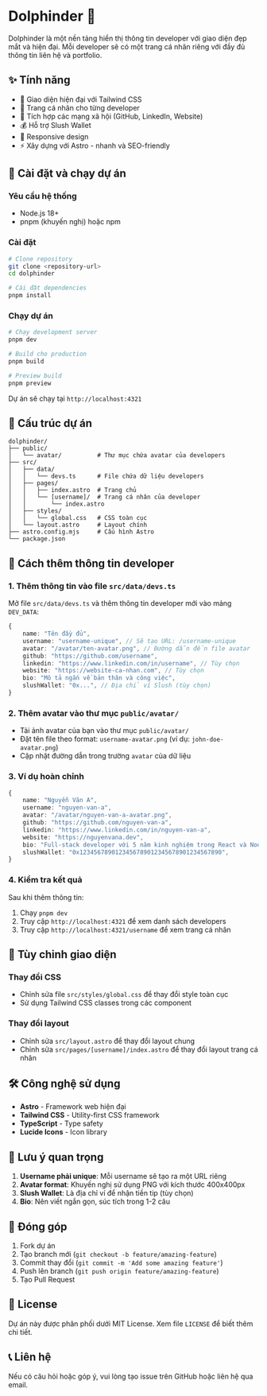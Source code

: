 # Dolphinder 🐬

Dolphinder là một nền tảng hiển thị thông tin developer với giao diện đẹp mắt và hiện đại. Mỗi developer sẽ có một trang cá nhân riêng với đầy đủ thông tin liên hệ và portfolio.

## ✨ Tính năng

- 🎨 Giao diện hiện đại với Tailwind CSS
- 👤 Trang cá nhân cho từng developer
- 🔗 Tích hợp các mạng xã hội (GitHub, LinkedIn, Website)
- 💰 Hỗ trợ Slush Wallet
- 📱 Responsive design
- ⚡ Xây dựng với Astro - nhanh và SEO-friendly

## 🚀 Cài đặt và chạy dự án

### Yêu cầu hệ thống

- Node.js 18+
- pnpm (khuyến nghị) hoặc npm

### Cài đặt

```bash
# Clone repository
git clone <repository-url>
cd dolphinder

# Cài đặt dependencies
pnpm install
```

### Chạy dự án

```bash
# Chạy development server
pnpm dev

# Build cho production
pnpm build

# Preview build
pnpm preview
```

Dự án sẽ chạy tại `http://localhost:4321`

## 📁 Cấu trúc dự án

```
dolphinder/
├── public/
│   └── avatar/          # Thư mục chứa avatar của developers
├── src/
│   ├── data/
│   │   └── devs.ts      # File chứa dữ liệu developers
│   ├── pages/
│   │   ├── index.astro  # Trang chủ
│   │   └── [username]/  # Trang cá nhân của developer
│   │       └── index.astro
│   ├── styles/
│   │   └── global.css   # CSS toàn cục
│   └── layout.astro     # Layout chính
├── astro.config.mjs     # Cấu hình Astro
└── package.json
```

## 👥 Cách thêm thông tin developer

### 1. Thêm thông tin vào file `src/data/devs.ts`

Mở file `src/data/devs.ts` và thêm thông tin developer mới vào mảng `DEV_DATA`:

```typescript
{
    name: "Tên đầy đủ",
    username: "username-unique", // Sẽ tạo URL: /username-unique
    avatar: "/avatar/ten-avatar.png", // Đường dẫn đến file avatar
    github: "https://github.com/username",
    linkedin: "https://www.linkedin.com/in/username", // Tùy chọn
    website: "https://website-ca-nhan.com", // Tùy chọn
    bio: "Mô tả ngắn về bản thân và công việc",
    slushWallet: "0x...", // Địa chỉ ví Slush (tùy chọn)
}
```

### 2. Thêm avatar vào thư mục `public/avatar/`

- Tải ảnh avatar của bạn vào thư mục `public/avatar/`
- Đặt tên file theo format: `username-avatar.png` (ví dụ: `john-doe-avatar.png`)
- Cập nhật đường dẫn trong trường `avatar` của dữ liệu

### 3. Ví dụ hoàn chỉnh

```typescript
{
    name: "Nguyễn Văn A",
    username: "nguyen-van-a",
    avatar: "/avatar/nguyen-van-a-avatar.png",
    github: "https://github.com/nguyen-van-a",
    linkedin: "https://www.linkedin.com/in/nguyen-van-a",
    website: "https://nguyenvana.dev",
    bio: "Full-stack developer với 5 năm kinh nghiệm trong React và Node.js. Đam mê về blockchain và AI.",
    slushWallet: "0x1234567890123456789012345678901234567890",
}
```

### 4. Kiểm tra kết quả

Sau khi thêm thông tin:

1. Chạy `pnpm dev`
2. Truy cập `http://localhost:4321` để xem danh sách developers
3. Truy cập `http://localhost:4321/username` để xem trang cá nhân

## 🎨 Tùy chỉnh giao diện

### Thay đổi CSS

- Chỉnh sửa file `src/styles/global.css` để thay đổi style toàn cục
- Sử dụng Tailwind CSS classes trong các component

### Thay đổi layout

- Chỉnh sửa `src/layout.astro` để thay đổi layout chung
- Chỉnh sửa `src/pages/[username]/index.astro` để thay đổi layout trang cá nhân

## 🛠️ Công nghệ sử dụng

- **Astro** - Framework web hiện đại
- **Tailwind CSS** - Utility-first CSS framework
- **TypeScript** - Type safety
- **Lucide Icons** - Icon library

## 📝 Lưu ý quan trọng

1. **Username phải unique**: Mỗi username sẽ tạo ra một URL riêng
2. **Avatar format**: Khuyến nghị sử dụng PNG với kích thước 400x400px
3. **Slush Wallet**: Là địa chỉ ví để nhận tiền tip (tùy chọn)
4. **Bio**: Nên viết ngắn gọn, súc tích trong 1-2 câu

## 🤝 Đóng góp

1. Fork dự án
2. Tạo branch mới (`git checkout -b feature/amazing-feature`)
3. Commit thay đổi (`git commit -m 'Add some amazing feature'`)
4. Push lên branch (`git push origin feature/amazing-feature`)
5. Tạo Pull Request

## 📄 License

Dự án này được phân phối dưới MIT License. Xem file `LICENSE` để biết thêm chi tiết.

## 📞 Liên hệ

Nếu có câu hỏi hoặc góp ý, vui lòng tạo issue trên GitHub hoặc liên hệ qua email.
